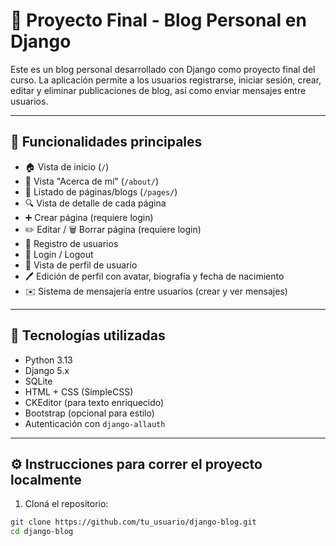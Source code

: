 # 📝 Proyecto Final - Blog Personal en Django

Este es un blog personal desarrollado con Django como proyecto final del curso. La aplicación permite a los usuarios registrarse, iniciar sesión, crear, editar y eliminar publicaciones de blog, así como enviar mensajes entre usuarios.

---

## 📌 Funcionalidades principales

- 🏠 Vista de inicio (`/`)
- 👤 Vista "Acerca de mí" (`/about/`)
- 📄 Listado de páginas/blogs (`/pages/`)
- 🔍 Vista de detalle de cada página
- ➕ Crear página (requiere login)
- ✏️ Editar / 🗑️ Borrar página (requiere login)
- 🧾 Registro de usuarios
- 🔐 Login / Logout
- 📁 Vista de perfil de usuario
- 🖊️ Edición de perfil con avatar, biografía y fecha de nacimiento
- ✉️ Sistema de mensajería entre usuarios (crear y ver mensajes)

---

## 🧱 Tecnologías utilizadas

- Python 3.13
- Django 5.x
- SQLite
- HTML + CSS (SimpleCSS)
- CKEditor (para texto enriquecido)
- Bootstrap (opcional para estilo)
- Autenticación con `django-allauth`

---

## ⚙️ Instrucciones para correr el proyecto localmente

1. Cloná el repositorio:

```bash
git clone https://github.com/tu_usuario/django-blog.git
cd django-blog
